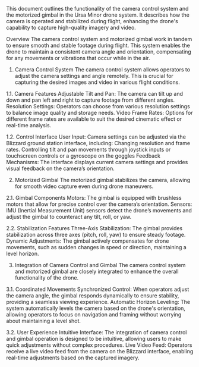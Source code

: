 This document outlines the functionality of the camera control system and the motorized gimbal in the Ursa Minor drone system. It describes how the camera is operated and stabilized during flight, enhancing the drone's capability to capture high-quality imagery and video.

Overview
The camera control system and motorized gimbal work in tandem to ensure smooth and stable footage during flight. This system enables the drone to maintain a consistent camera angle and orientation, compensating for any movements or vibrations that occur while in the air.

1. Camera Control System
The camera control system allows operators to adjust the camera settings and angle remotely. This is crucial for capturing the desired images and video in various flight conditions.

1.1. Camera Features
    Adjustable Tilt and Pan:
The camera can tilt up and down and pan left and right to capture footage from different angles.
    Resolution Settings:
Operators can choose from various resolution settings to balance image quality and storage needs.
    Video Frame Rates:
Options for different frame rates are available to suit the desired cinematic effect or real-time analysis.

1.2. Control Interface
    User Input:
Camera settings can be adjusted via the Blizzard ground station interface, including:
Changing resolution and frame rates.
Controlling tilt and pan movements through joystick inputs or touchscreen controls or a gyroscope on the goggles
    Feedback Mechanisms:
The interface displays current camera settings and provides visual feedback on the camera’s orientation.

2. Motorized Gimbal
The motorized gimbal stabilizes the camera, allowing for smooth video capture even during drone maneuvers.

2.1. Gimbal Components
    Motors:
The gimbal is equipped with brushless motors that allow for precise control over the camera’s orientation.
    Sensors:
IMU (Inertial Measurement Unit) sensors detect the drone’s movements and adjust the gimbal to counteract any tilt, roll, or yaw.

2.2. Stabilization Features
    Three-Axis Stabilization:
The gimbal provides stabilization across three axes (pitch, roll, yaw) to ensure steady footage.
    Dynamic Adjustments:
The gimbal actively compensates for drone movements, such as sudden changes in speed or direction, maintaining a level horizon.

3. Integration of Camera Control and Gimbal
The camera control system and motorized gimbal are closely integrated to enhance the overall functionality of the drone.

3.1. Coordinated Movements
    Synchronized Control:
When operators adjust the camera angle, the gimbal responds dynamically to ensure stability, providing a seamless viewing experience.
    Automatic Horizon Leveling:
The system automatically levels the camera based on the drone's orientation, allowing operators to focus on navigation and framing without worrying about maintaining a level shot.

3.2. User Experience
    Intuitive Interface:
The integration of camera control and gimbal operation is designed to be intuitive, allowing users to make quick adjustments without complex procedures.
    Live Video Feed:
Operators receive a live video feed from the camera on the Blizzard interface, enabling real-time adjustments based on the captured imagery.

